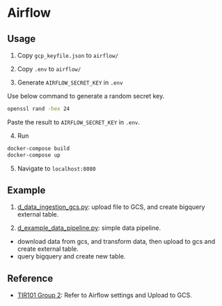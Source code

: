 # Airflow


## Usage
1. Copy `gcp_keyfile.json` to `airflow/`

2. Copy `.env` to `airflow/`

3. Generate `AIRFLOW_SECRET_KEY` in `.env`

Use below command to generate a random secret key.
```sh
openssl rand -hex 24
```
Paste the result to `AIRFLOW_SECRET_KEY` in `.env`.

4. Run
```sh
docker-compose build
docker-compose up
```

5. Navigate to `localhost:8080`


## Example

1. [d_data_ingestion_gcs.py](./dags/d_data_ingestion_gcs.py): upload file to GCS, and create bigquery external table.

2. [d_example_data_pipeline.py](./dags/d_example_data_pipeline.py): simple data pipeline.
- download data from gcs, and transform data, then upload to gcs and create external table.
- query bigquery and create new table.

## Reference

- [TIR101 Group 2](https://github.com/harryhowiefish/TIR101_Group2): Refer to Airflow settings and Upload to GCS.
